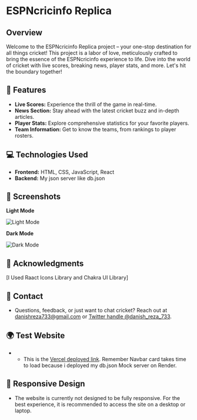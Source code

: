 # ESPNcricinfo Replica

## Overview
Welcome to the ESPNcricinfo Replica project – your one-stop destination for all things cricket! This project is a labor of love, meticulously crafted to bring the essence of the ESPNcricinfo experience to life. Dive into the world of cricket with live scores, breaking news, player stats, and more. Let's hit the boundary together!

## 🚀 Features
- **Live Scores:** Experience the thrill of the game in real-time.
- **News Section:** Stay ahead with the latest cricket buzz and in-depth articles.
- **Player Stats:** Explore comprehensive statistics for your favorite players.
- **Team Information:** Get to know the teams, from rankings to player rosters.

## 💻 Technologies Used
- **Frontend:** HTML, CSS, JavaScript, React
- **Backend:** My json server like db.json

## 📸 Screenshots
**Light Mode**

![Light Mode](https://i.imgur.com/7ROOFYL.png)


**Dark Mode**

![Dark Mode](https://i.imgur.com/iZkiEOg.png)

## 🙌 Acknowledgments
[I Used Raact Icons Library and Chakra UI Library]

## 📧 Contact
- Questions, feedback, or just want to chat cricket? Reach out at [danishreza733@gmail.com](mailto:danishreza733@gmail.com) or [Twitter handle @danish_reza_733](https://twitter.com/danish_reza_733).

## 🌍 Test Website
- - This is the [Vercel deployed link](https://espncricinfo-clone-atupl93rv-md-danishs-projects.vercel.app/). Remember Navbar card takes time to load because i deployed my db.json Mock server on Render.

## 📱 Responsive Design
- The website is currently not designed to be fully responsive. For the best experience, it is recommended to access the site on a desktop or laptop.